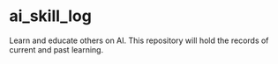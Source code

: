 # ai_skill_log
Learn and educate others on AI. This repository will hold the records of current and past learning.
